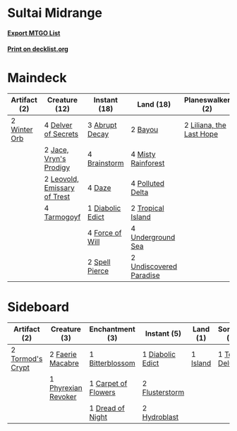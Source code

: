 # Sultai Midrange

#### [Export MTGO List](../collection/Sultai%20Midrange/Sultai%20Midrange.txt)
#### [Print on decklist.org](http://decklist.org/?deckmain=3%09Abrupt%20Decay%0A2%09Bayou%0A4%09Brainstorm%0A4%09Daze%0A4%09Delver%20of%20Secrets%0A1%09Diabolic%20Edict%0A4%09Force%20of%20Will%0A3%09Hymn%20to%20Tourach%0A2%09Jace,%20Vryn's%20Prodigy%0A2%09Leovold,%20Emissary%20of%20Trest%0A2%09Liliana,%20the%20Last%20Hope%0A4%09Misty%20Rainforest%0A4%09Polluted%20Delta%0A4%09Ponder%0A2%09Spell%20Pierce%0A4%09Tarmogoyf%0A1%09Toxic%20Deluge%0A2%09Tropical%20Island%0A4%09Underground%20Sea%0A2%09Undiscovered%20Paradise%0A2%09Winter%20Orb&deckside=1%09Bitterblossom%0A1%09Carpet%20of%20Flowers%0A1%09Diabolic%20Edict%0A1%09Dread%20of%20Night%0A2%09Faerie%20Macabre%0A2%09Flusterstorm%0A2%09Hydroblast%0A1%09Island%0A1%09Phyrexian%20Revoker%0A2%09Tormod's%20Crypt%0A1%09Toxic%20Deluge)
# Maindeck

|                                     Artifact (2)                                      |                                             Creature (12)                                             |                                       Instant (18)                                        |                                           Land (18)                                            |                                         Planeswalker (2)                                          |                                        Sorcery (8)                                         |
|---------------------------------------------------------------------------------------|-------------------------------------------------------------------------------------------------------|-------------------------------------------------------------------------------------------|------------------------------------------------------------------------------------------------|---------------------------------------------------------------------------------------------------|--------------------------------------------------------------------------------------------|
|2 [Winter Orb](http://gatherer.wizards.com/Pages/Card/Details.aspx?multiverseid=159277)|4 [Delver of Secrets](http://gatherer.wizards.com/Pages/Card/Details.aspx?multiverseid=439326)         |3 [Abrupt Decay](http://gatherer.wizards.com/Pages/Card/Details.aspx?multiverseid=425971)  |2 [Bayou](http://gatherer.wizards.com/Pages/Card/Details.aspx?multiverseid=382860)              |2 [Liliana, the Last Hope](http://gatherer.wizards.com/Pages/Card/Details.aspx?multiverseid=414388)|3 [Hymn to Tourach](http://gatherer.wizards.com/Pages/Card/Details.aspx?multiverseid=382976)|
|                                                                                       |2 [Jace, Vryn's Prodigy](http://gatherer.wizards.com/Pages/Card/Details.aspx?multiverseid=439335)      |4 [Brainstorm](http://gatherer.wizards.com/Pages/Card/Details.aspx?multiverseid=382871)    |4 [Misty Rainforest](http://gatherer.wizards.com/Pages/Card/Details.aspx?multiverseid=426065)   |                                                                                                   |4 [Ponder](http://gatherer.wizards.com/Pages/Card/Details.aspx?multiverseid=451051)         |
|                                                                                       |2 [Leovold, Emissary of Trest](http://gatherer.wizards.com/Pages/Card/Details.aspx?multiverseid=416834)|4 [Daze](http://gatherer.wizards.com/Pages/Card/Details.aspx?multiverseid=413586)          |4 [Polluted Delta](http://gatherer.wizards.com/Pages/Card/Details.aspx?multiverseid=405104)     |                                                                                                   |1 [Toxic Deluge](http://gatherer.wizards.com/Pages/Card/Details.aspx?multiverseid=413650)   |
|                                                                                       |4 [Tarmogoyf](http://gatherer.wizards.com/Pages/Card/Details.aspx?multiverseid=370404)                 |1 [Diabolic Edict](http://gatherer.wizards.com/Pages/Card/Details.aspx?multiverseid=442074)|2 [Tropical Island](http://gatherer.wizards.com/Pages/Card/Details.aspx?multiverseid=383138)    |                                                                                                   |                                                                                            |
|                                                                                       |                                                                                                       |4 [Force of Will](http://gatherer.wizards.com/Pages/Card/Details.aspx?multiverseid=382943) |4 [Underground Sea](http://gatherer.wizards.com/Pages/Card/Details.aspx?multiverseid=383142)    |                                                                                                   |                                                                                            |
|                                                                                       |                                                                                                       |2 [Spell Pierce](http://gatherer.wizards.com/Pages/Card/Details.aspx?multiverseid=425876)  |2 [Undiscovered Paradise](http://gatherer.wizards.com/Pages/Card/Details.aspx?multiverseid=3755)|                                                                                                   |                                                                                            |


# Sideboard

|                                       Artifact (2)                                        |                                         Creature (3)                                         |                                      Enchantment (3)                                       |                                        Instant (5)                                        |                                     Land (1)                                      |                                       Sorcery (1)                                       |
|-------------------------------------------------------------------------------------------|----------------------------------------------------------------------------------------------|--------------------------------------------------------------------------------------------|-------------------------------------------------------------------------------------------|-----------------------------------------------------------------------------------|-----------------------------------------------------------------------------------------|
|2 [Tormod's Crypt](http://gatherer.wizards.com/Pages/Card/Details.aspx?multiverseid=389723)|2 [Faerie Macabre](http://gatherer.wizards.com/Pages/Card/Details.aspx?multiverseid=370410)   |1 [Bitterblossom](http://gatherer.wizards.com/Pages/Card/Details.aspx?multiverseid=397701)  |1 [Diabolic Edict](http://gatherer.wizards.com/Pages/Card/Details.aspx?multiverseid=442074)|1 [Island](http://gatherer.wizards.com/Pages/Card/Details.aspx?multiverseid=439602)|1 [Toxic Deluge](http://gatherer.wizards.com/Pages/Card/Details.aspx?multiverseid=413650)|
|                                                                                           |1 [Phyrexian Revoker](http://gatherer.wizards.com/Pages/Card/Details.aspx?multiverseid=220589)|1 [Carpet of Flowers](http://gatherer.wizards.com/Pages/Card/Details.aspx?multiverseid=5858)|2 [Flusterstorm](http://gatherer.wizards.com/Pages/Card/Details.aspx?multiverseid=382942)  |                                                                                   |                                                                                         |
|                                                                                           |                                                                                              |1 [Dread of Night](http://gatherer.wizards.com/Pages/Card/Details.aspx?multiverseid=4658)   |2 [Hydroblast](http://gatherer.wizards.com/Pages/Card/Details.aspx?multiverseid=159231)    |                                                                                   |                                                                                         |

